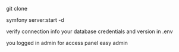 git clone

symfony server:start -d

verify connection info your database credentials and version in .env

you logged in admin for access panel easy admin

